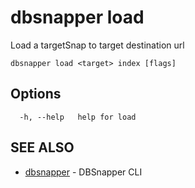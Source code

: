 # dbsnapper load

Load a targetSnap to target destination url

```
dbsnapper load <target> index [flags]
```

## Options

```
  -h, --help   help for load
```

## SEE ALSO

* [dbsnapper](/cmd/dbsnapper/)	 - DBSnapper CLI

